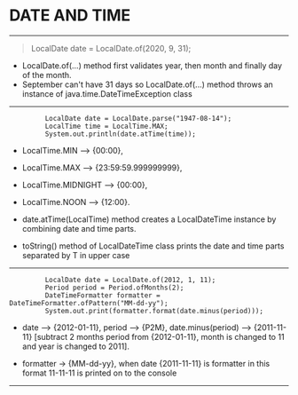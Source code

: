 # DATE AND TIME
-----------------------------------------------------------

>  LocalDate date = LocalDate.of(2020, 9, 31);

* LocalDate.of(...) method first validates year, then month and finally day of the month. 
* September can't have 31 days so LocalDate.of(...) method throws an instance of java.time.DateTimeException class

-------------------------------------------------------------

```
         LocalDate date = LocalDate.parse("1947-08-14");
         LocalTime time = LocalTime.MAX;
         System.out.println(date.atTime(time));
```

* LocalTime.MIN --> {00:00}, 
* LocalTime.MAX --> {23:59:59.999999999}, 
* LocalTime.MIDNIGHT --> {00:00}, 
* LocalTime.NOON --> {12:00}. 

* date.atTime(LocalTime) method creates a LocalDateTime instance by combining date and time parts.

* toString() method of LocalDateTime class prints the date and time parts separated by T in upper case

------------------------------------------------------------------------------------------------------------------------

```
         LocalDate date = LocalDate.of(2012, 1, 11);
         Period period = Period.ofMonths(2);
         DateTimeFormatter formatter = DateTimeFormatter.ofPattern("MM-dd-yy");
         System.out.print(formatter.format(date.minus(period)));
```

* date --> {2012-01-11}, period --> {P2M}, date.minus(period) --> {2011-11-11}
  [subtract 2 months period from {2012-01-11}, month is changed to 11 and year is changed to 2011].
  
* formatter -> {MM-dd-yy}, when date {2011-11-11} is formatter in this format 11-11-11 is printed on to the console

------------------------------------------------------------------------------------------------------------------------










